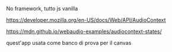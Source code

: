 No framework, tutto js vanilla

https://developer.mozilla.org/en-US/docs/Web/API/AudioContext

https://mdn.github.io/webaudio-examples/audiocontext-states/

quest'app usata come banco di prova per il canvas


